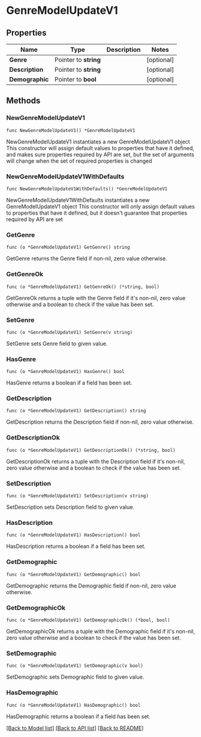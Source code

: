 # GenreModelUpdateV1

## Properties

Name | Type | Description | Notes
------------ | ------------- | ------------- | -------------
**Genre** | Pointer to **string** |  | [optional] 
**Description** | Pointer to **string** |  | [optional] 
**Demographic** | Pointer to **bool** |  | [optional] 

## Methods

### NewGenreModelUpdateV1

`func NewGenreModelUpdateV1() *GenreModelUpdateV1`

NewGenreModelUpdateV1 instantiates a new GenreModelUpdateV1 object
This constructor will assign default values to properties that have it defined,
and makes sure properties required by API are set, but the set of arguments
will change when the set of required properties is changed

### NewGenreModelUpdateV1WithDefaults

`func NewGenreModelUpdateV1WithDefaults() *GenreModelUpdateV1`

NewGenreModelUpdateV1WithDefaults instantiates a new GenreModelUpdateV1 object
This constructor will only assign default values to properties that have it defined,
but it doesn't guarantee that properties required by API are set

### GetGenre

`func (o *GenreModelUpdateV1) GetGenre() string`

GetGenre returns the Genre field if non-nil, zero value otherwise.

### GetGenreOk

`func (o *GenreModelUpdateV1) GetGenreOk() (*string, bool)`

GetGenreOk returns a tuple with the Genre field if it's non-nil, zero value otherwise
and a boolean to check if the value has been set.

### SetGenre

`func (o *GenreModelUpdateV1) SetGenre(v string)`

SetGenre sets Genre field to given value.

### HasGenre

`func (o *GenreModelUpdateV1) HasGenre() bool`

HasGenre returns a boolean if a field has been set.

### GetDescription

`func (o *GenreModelUpdateV1) GetDescription() string`

GetDescription returns the Description field if non-nil, zero value otherwise.

### GetDescriptionOk

`func (o *GenreModelUpdateV1) GetDescriptionOk() (*string, bool)`

GetDescriptionOk returns a tuple with the Description field if it's non-nil, zero value otherwise
and a boolean to check if the value has been set.

### SetDescription

`func (o *GenreModelUpdateV1) SetDescription(v string)`

SetDescription sets Description field to given value.

### HasDescription

`func (o *GenreModelUpdateV1) HasDescription() bool`

HasDescription returns a boolean if a field has been set.

### GetDemographic

`func (o *GenreModelUpdateV1) GetDemographic() bool`

GetDemographic returns the Demographic field if non-nil, zero value otherwise.

### GetDemographicOk

`func (o *GenreModelUpdateV1) GetDemographicOk() (*bool, bool)`

GetDemographicOk returns a tuple with the Demographic field if it's non-nil, zero value otherwise
and a boolean to check if the value has been set.

### SetDemographic

`func (o *GenreModelUpdateV1) SetDemographic(v bool)`

SetDemographic sets Demographic field to given value.

### HasDemographic

`func (o *GenreModelUpdateV1) HasDemographic() bool`

HasDemographic returns a boolean if a field has been set.


[[Back to Model list]](../README.md#documentation-for-models) [[Back to API list]](../README.md#documentation-for-api-endpoints) [[Back to README]](../README.md)


